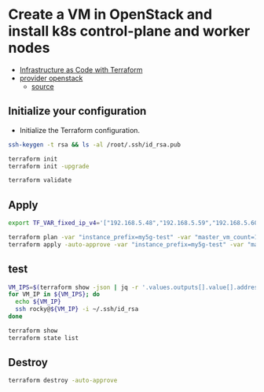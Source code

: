 # Create a VM in OpenStack and install k8s control-plane and worker nodes

- [Infrastructure as Code with Terraform](https://github.com/Abbas-gheydi/k8s_openstack_terraform)
- [provider openstack](https://registry.terraform.io/providers/terraform-provider-openstack/openstack/latest)
  - [source](https://github.com/terraform-provider-openstack/terraform-provider-openstack)


## Initialize your configuration

- Initialize the Terraform configuration.

```sh
ssh-keygen -t rsa && ls -al /root/.ssh/id_rsa.pub

terraform init
terraform init -upgrade

terraform validate
```

## Apply

```sh
export TF_VAR_fixed_ip_v4='["192.168.5.48","192.168.5.59","192.168.5.60"]'

terraform plan -var "instance_prefix=my5g-test" -var "master_vm_count=1" -var "worker_vm_count=1"
terraform apply -auto-approve -var "instance_prefix=my5g-test" -var "master_vm_count=1" -var "worker_vm_count=1"
```

## test

```sh
VM_IPS=$(terraform show -json | jq -r '.values.outputs[].value[].address')
for VM_IP in ${VM_IPS}; do
  echo ${VM_IP}
  ssh rocky@${VM_IP} -i ~/.ssh/id_rsa
done

terraform show
terraform state list
```

## Destroy

```sh
terraform destroy -auto-approve
```
